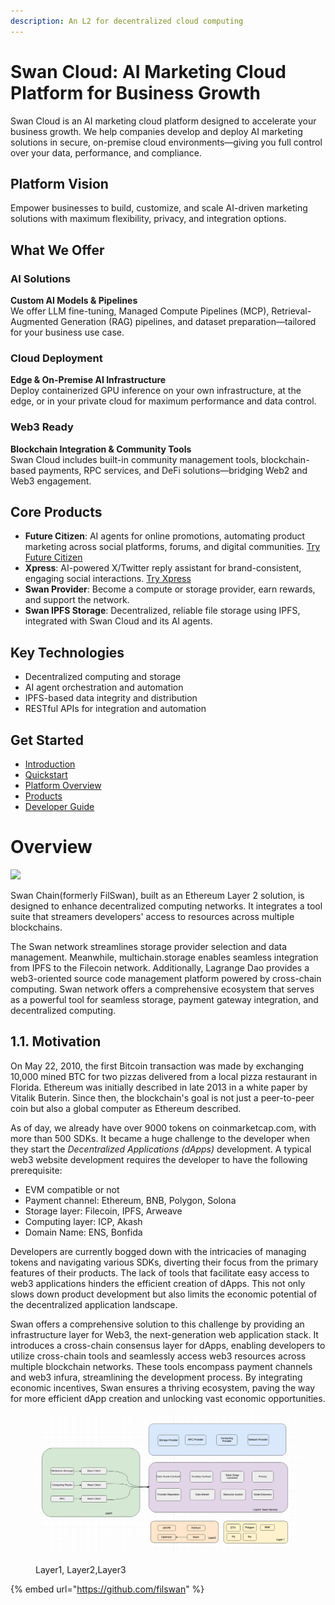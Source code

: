 ```yaml
---
description: An L2 for decentralized cloud computing
---
```


# Swan Cloud: AI Marketing Cloud Platform for Business Growth

Swan Cloud is an AI marketing cloud platform designed to accelerate your business growth. We help companies develop and deploy AI marketing solutions in secure, on-premise cloud environments—giving you full control over your data, performance, and compliance.

## Platform Vision

Empower businesses to build, customize, and scale AI-driven marketing solutions with maximum flexibility, privacy, and integration options.

## What We Offer

### AI Solutions
**Custom AI Models & Pipelines**  
We offer LLM fine-tuning, Managed Compute Pipelines (MCP), Retrieval-Augmented Generation (RAG) pipelines, and dataset preparation—tailored for your business use case.

### Cloud Deployment
**Edge & On-Premise AI Infrastructure**  
Deploy containerized GPU inference on your own infrastructure, at the edge, or in your private cloud for maximum performance and data control.

### Web3 Ready
**Blockchain Integration & Community Tools**  
Swan Cloud includes built-in community management tools, blockchain-based payments, RPC services, and DeFi solutions—bridging Web2 and Web3 engagement.

## Core Products

- **Future Citizen**: AI agents for online promotions, automating product marketing across social platforms, forums, and digital communities. [Try Future Citizen](https://app.futurecitizen.ai/)
- **Xpress**: AI-powered X/Twitter reply assistant for brand-consistent, engaging social interactions. [Try Xpress](https://xpress.futurecitizen.ai/)
- **Swan Provider**: Become a compute or storage provider, earn rewards, and support the network.
- **Swan IPFS Storage**: Decentralized, reliable file storage using IPFS, integrated with Swan Cloud and its AI agents.

## Key Technologies

- Decentralized computing and storage
- AI agent orchestration and automation
- IPFS-based data integrity and distribution
- RESTful APIs for integration and automation

## Get Started

- [Introduction](getting-started/introduction.md)
- [Quickstart](getting-started/quickstart.md)
- [Platform Overview](platform-overview/architecture.md)
- [Products](products/future-citizen/overview.md)
- [Developer Guide](developer/api-reference.md)

# Overview

![](<.gitbook/assets/image (28) (1) (1) (1) (1) (1).png>)

Swan Chain(formerly FilSwan), built as an Ethereum Layer 2 solution, is designed to enhance decentralized computing networks. It integrates a tool suite that streamers developers' access to resources across multiple blockchains.

The Swan network streamlines storage provider selection and data management. Meanwhile, multichain.storage enables seamless integration from IPFS to the Filecoin network. Additionally, Lagrange Dao provides a web3-oriented source code management platform powered by cross-chain computing. Swan network offers a comprehensive ecosystem that serves as a powerful tool for seamless storage, payment gateway integration, and decentralized computing.

## 1.1. Motivation

On May 22, 2010, the first Bitcoin transaction was made by exchanging 10,000 mined BTC for two pizzas delivered from a local pizza restaurant in Florida. Ethereum was initially described in late 2013 in a white paper by Vitalik Buterin. Since then, the blockchain's goal is not just a peer-to-peer coin but also a global computer as Ethereum described.

As of day, we already have over 9000 tokens on coinmarketcap.com, with more than 500 SDKs. It became a huge challenge to the developer when they start the _Decentralized Applications (dApps)_ development. A typical web3 website development requires the developer to have the following prerequisite:

* EVM compatible or not
* Payment channel: Ethereum, BNB, Polygon, Solona
* Storage layer: Filecoin, IPFS, Arweave
* Computing layer: ICP, Akash
* Domain Name: ENS, Bonfida

Developers are currently bogged down with the intricacies of managing tokens and navigating various SDKs, diverting their focus from the primary features of their products. The lack of tools that facilitate easy access to web3 applications hinders the efficient creation of dApps. This not only slows down product development but also limits the economic potential of the decentralized application landscape.

Swan offers a comprehensive solution to this challenge by providing an infrastructure layer for Web3, the next-generation web application stack. It introduces a cross-chain consensus layer for dApps, enabling developers to utilize cross-chain tools and seamlessly access web3 resources across multiple blockchain networks. These tools encompass payment channels and web3 infura, streamlining the development process. By integrating economic incentives, Swan ensures a thriving ecosystem, paving the way for more efficient dApp creation and unlocking vast economic opportunities.

<figure><img src=".gitbook/assets/image (1) (1) (1) (1) (1).png" alt=""><figcaption><p>Layer1, Layer2,Layer3</p></figcaption></figure>

{% embed url="https://github.com/filswan" %}
